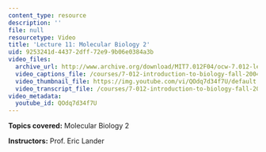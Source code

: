 ```yaml
---
content_type: resource
description: ''
file: null
resourcetype: Video
title: 'Lecture 11: Molecular Biology 2'
uid: 9253241d-4437-2dff-72e9-9b06e0384a3b
video_files:
  archive_url: http://www.archive.org/download/MIT7.012F04/ocw-7.012-lec11-01oct2004-220k.mp4
  video_captions_file: /courses/7-012-introduction-to-biology-fall-2004/f65495f998a4501386d124ae01713dd2_QOdq7d34f7U.vtt
  video_thumbnail_file: https://img.youtube.com/vi/QOdq7d34f7U/default.jpg
  video_transcript_file: /courses/7-012-introduction-to-biology-fall-2004/32bff9313775c15a4e371dbfa0826961_QOdq7d34f7U.pdf
video_metadata:
  youtube_id: QOdq7d34f7U
---
```


**Topics covered:** Molecular Biology 2

**Instructors:** Prof. Eric Lander